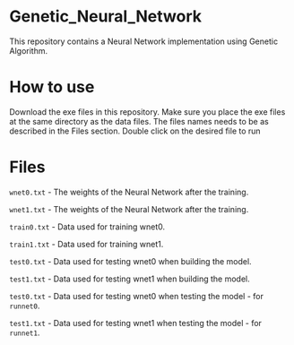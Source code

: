# Genetic_Neural_Network
This repository contains a Neural Network implementation using Genetic Algorithm. 

# How to use
Download the exe files in this repository.
Make sure you place the exe files at the same directory as the data files. The files names needs to be as described in the Files section.
Double click on the desired file to run 

# Files 
`wnet0.txt` - The weights of the Neural Network after the training. 

`wnet1.txt` - The weights of the Neural Network after the training. 

`train0.txt` - Data used for training wnet0. 

`train1.txt` - Data used for training wnet1. 

`test0.txt` - Data used for testing wnet0 when building the model. 

`test1.txt` - Data used for testing wnet1 when building the model. 

`test0.txt` - Data used for testing wnet0 when testing the model - for `runnet0`. 

`test1.txt` - Data used for testing wnet1 when testing the model - for `runnet1`. 

